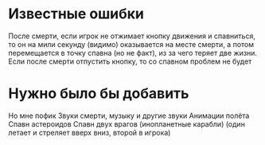 # Известные ошибки

После смерти, если игрок не отжимает кнопку движения и спавниться, то он на мили секунду (видимо) оказывается на месте смерти, а потом перемещается в точку спавна (но не факт), из за  чего теряет две жизни. Если после смерти отпустить кнопку, то со спавном проблем не будет

# Нужно было бы добавить

Но мне пофик
Звуки смерти, музыку и другие звуки
Анимации полёта
Спавн астероидов
Спавн двух врагов (инопланетные карабли) (один летает и стреляет вверх вниз, второй в игрока)